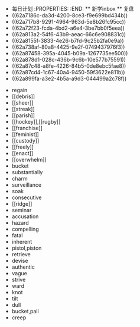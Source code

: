 * 每日计划
:PROPERTIES:
:END:
** 新学inbox
** 复盘
* ((62a7186c-da3d-4200-8ce3-f9e699bd434b))
* ((62a717b8-9291-4964-963d-5e8b26fc95cc))
* ((62a72f23-fcda-4bd2-a6e4-3be7bb0f5eea))
* ((62a813a2-54f6-43b9-aeac-66c6e908831c))
* ((62a8155f-3833-4e26-b7fd-9c25b2fa0e9a))
* ((62a738af-80a8-4425-9e2f-0749437976f3))
* ((62a87458-395a-4045-b09a-1267735ee500))
* ((62a878d1-028c-436b-9c6b-10e577b75591))
* ((62a87c48-a8fe-4226-84b5-0de8ebc5fae8))
* ((62a87cd4-1c67-40a4-9450-59f3622e811b))
* ((62a899fa-a3e2-4b5a-a9d3-044499a2c78f))
- regain
- [[debris]]
- [[sheer]]
- [[streak]]
- [[parish]]
- [[hockey]],[[rugby]]
- [[franchise]]
- [[feminist]]
- [[custody]]
- [[freely]]
- [[enact]]
- [[overwhelm]]
- bucket
- substantially
- charm
- surveillance
- soak
- consecutive
- [[ridge]]
- seminar
- accusation
- hazard
- compelling
- fatal
- inherent
- pistol,piston
- retrieve
- devise
- authentic
- vague
- strive
- ward
- knot
- tilt
- dull
- bucket,pail
- creep